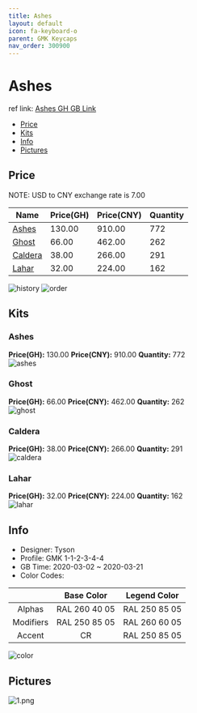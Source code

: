 ```yaml
---
title: Ashes 
layout: default
icon: fa-keyboard-o
parent: GMK Keycaps
nav_order: 300900
---
```


# Ashes 

ref link: [Ashes GH GB Link](https://geekhack.org/index.php?topic=104895.0)  
* [Price](#price)  
* [Kits](#kits)  
* [Info](#info)  
* [Pictures](#pictures)  


## Price  

NOTE: USD to CNY exchange rate is 7.00

| Name          | Price(GH)    |  Price(CNY) | Quantity |
| ------------- | ------------ |  ---------- | -------- |
|[Ashes](#ashes)|130.00|910.00|772|
|[Ghost](#ghost)|66.00|462.00|262|
|[Caldera](#caldera)|38.00|266.00|291|
|[Lahar](#lahar)|32.00|224.00|162|

<img src="{{ 'assets/images/gmk-keycaps/ashes/history.png' | relative_url }}" alt="history" class="image featured">
<img src="{{ 'assets/images/gmk-keycaps/ashes/order.png' | relative_url }}" alt="order" class="image featured">

## Kits  
### Ashes  
**Price(GH):** 130.00    **Price(CNY):** 910.00    **Quantity:** 772  
<img src="{{ 'assets/images/gmk-keycaps/ashes/kits_pics/ashes.jpg' | relative_url }}" alt="ashes" class="image featured">

### Ghost  
**Price(GH):** 66.00    **Price(CNY):** 462.00    **Quantity:** 262  
<img src="{{ 'assets/images/gmk-keycaps/ashes/kits_pics/ghost.jpg' | relative_url }}" alt="ghost" class="image featured">

### Caldera  
**Price(GH):** 38.00    **Price(CNY):** 266.00    **Quantity:** 291  
<img src="{{ 'assets/images/gmk-keycaps/ashes/kits_pics/caldera.jpg' | relative_url }}" alt="caldera" class="image featured">

### Lahar  
**Price(GH):** 32.00    **Price(CNY):** 224.00    **Quantity:** 162  
<img src="{{ 'assets/images/gmk-keycaps/ashes/kits_pics/lahar.jpg' | relative_url }}" alt="lahar" class="image featured">


## Info  
* Designer: Tyson  
* Profile: GMK 1-1-2-3-4-4  
* GB Time: 2020-03-02 ~ 2020-03-21  
* Color Codes:  

| |Base Color     | Legend Color
| :-------------: | :-------------: | :------------:
|Alphas|RAL 260 40 05|RAL 250 85 05
|Modifiers|RAL 250 85 05|RAL 260 60 05
|Accent|CR|RAL 250 85 05

<img src="{{ 'assets/images/gmk-keycaps/ashes/color.jpg' | relative_url }}" alt="color" class="image featured">


## Pictures  
<img src="{{ 'assets/images/gmk-keycaps/ashes/rendering_pics/1.png' | relative_url }}" alt="1.png" class="image featured">
